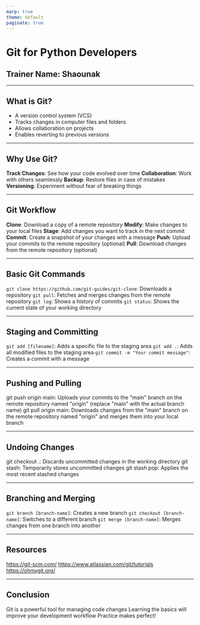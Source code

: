 ```yaml
---
marp: true
theme: default
paginate: true
---
```


# Git for Python Developers
## Trainer Name: Shaounak

---

## What is Git?

- A version control system (VCS)
- Tracks changes in computer files and folders
- Allows collaboration on projects
- Enables reverting to previous versions

---

## Why Use Git?

**Track Changes**: See how your code evolved over time
**Collaboration**: Work with others seamlessly
**Backup**: Restore files in case of mistakes
**Versioning**: Experiment without fear of breaking things

---

## Git Workflow

**Clone**: Download a copy of a remote repository
**Modify**: Make changes to your local files
**Stage**: Add changes you want to track in the next commit
**Commit**: Create a snapshot of your changes with a message
**Push**: Upload your commits to the remote repository (optional)
**Pull**: Download changes from the remote repository (optional)

---

## Basic Git Commands

`git clone https://github.com/git-guides/git-clone`: Downloads a repository
`git pull`: Fetches and merges changes from the remote repository
`git log`: Shows a history of commits
`git status`: Shows the current state of your working directory

---

## Staging and Committing

`git add [filename]`: Adds a specific file to the staging area
`git add .`: Adds all modified files to the staging area
`git commit -m "Your commit message"`: Creates a commit with a message

---

## Pushing and Pulling

git push origin main: Uploads your commits to the "main" branch on the remote repository named "origin" (replace "main" with the actual branch name)
git pull origin main: Downloads changes from the "main" branch on the remote repository named "origin" and merges them into your local branch

---

## Undoing Changes
git checkout .: Discards uncommitted changes in the working directory
git stash: Temporarily stores uncommitted changes
git stash pop: Applies the most recent stashed changes

---

## Branching and Merging

`git branch [branch-name]`: Creates a new branch
`git checkout [branch-name]`: Switches to a different branch
`git merge [branch-name]`: Merges changes from one branch into another

---

## Resources

https://git-scm.com/
https://www.atlassian.com/git/tutorials
https://ohmygit.org/

---

## Conclusion

Git is a powerful tool for managing code changes
Learning the basics will improve your development workflow
Practice makes perfect!
